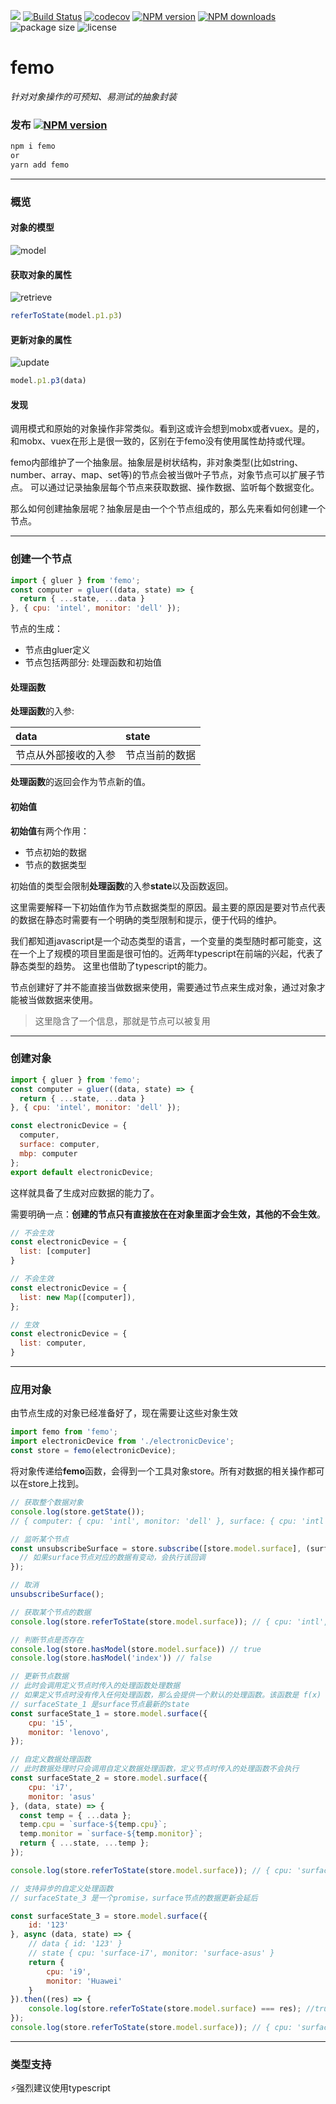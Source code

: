 <a href="https://996.icu"><img src="https://img.shields.io/badge/link-996.icu-red.svg"></a>
[![Build Status](https://travis-ci.com/ZhouYK/femo.svg?branch=master)](https://travis-ci.com/ZhouYK/femo)
[![codecov](https://codecov.io/gh/ZhouYK/femo/branch/master/graph/badge.svg)](https://codecov.io/gh/ZhouYK/femo)
[![NPM version](https://img.shields.io/npm/v/femo.svg?style=flat)](https://www.npmjs.com/package/femo)
[![NPM downloads](http://img.shields.io/npm/dm/femo.svg?style=flat)](https://www.npmjs.com/package/femo)
![package size](https://img.shields.io/bundlephobia/minzip/femo.svg?style=flat)
![license](https://img.shields.io/github/license/ZhouYK/glue-redux.svg)
# femo

*针对对象操作的可预知、易测试的抽象封装*

### 发布 [![NPM version](https://img.shields.io/npm/v/femo.svg?style=flat)](https://www.npmjs.com/package/femo)

```bash
npm i femo
or
yarn add femo
```

---
### 概览

#### 对象的模型

![model](./assets/model.jpg)

#### 获取对象的属性

![retrieve](./assets/retrieve.jpg)
```js
referToState(model.p1.p3)
```

#### 更新对象的属性

![update](./assets/update.jpg)

```js
model.p1.p3(data)
```

#### 发现

调用模式和原始的对象操作非常类似。看到这或许会想到mobx或者vuex。是的，和mobx、vuex在形上是很一致的，区别在于femo没有使用属性劫持或代理。

femo内部维护了一个抽象层。抽象层是树状结构，非对象类型(比如string、number、array、map、set等)的节点会被当做叶子节点，对象节点可以扩展子节点。
可以通过记录抽象层每个节点来获取数据、操作数据、监听每个数据变化。

那么如何创建抽象层呢？抽象层是由一个个节点组成的，那么先来看如何创建一个节点。

---

### 创建一个节点

```js
import { gluer } from 'femo';
const computer = gluer((data, state) => {
  return { ...state, ...data }
}, { cpu: 'intel', monitor: 'dell' });
```

节点的生成：
* 节点由gluer定义
* 节点包括两部分: 处理函数和初始值


#### 处理函数

**处理函数**的入参:

| data | state |
| :--- | :---  |
| 节点从外部接收的入参 | 节点当前的数据 |

**处理函数**的返回会作为节点新的值。


#### 初始值

**初始值**有两个作用：

* 节点初始的数据
* 节点的数据类型

初始值的类型会限制**处理函数**的入参**state**以及函数返回。

这里需要解释一下初始值作为节点数据类型的原因。最主要的原因是要对节点代表的数据在静态时需要有一个明确的类型限制和提示，便于代码的维护。

我们都知道javascript是一个动态类型的语言，一个变量的类型随时都可能变，这在一个上了规模的项目里面是很可怕的。近两年typescript在前端的兴起，代表了静态类型的趋势。
这里也借助了typescript的能力。

节点创建好了并不能直接当做数据来使用，需要通过节点来生成对象，通过对象才能被当做数据来使用。

> 这里隐含了一个信息，那就是节点可以被复用

---

### 创建对象

```js
import { gluer } from 'femo';
const computer = gluer((data, state) => {
  return { ...state, ...data }
}, { cpu: 'intel', monitor: 'dell' });

const electronicDevice = {
  computer,
  surface: computer,
  mbp: computer
};
export default electronicDevice;
```

这样就具备了生成对应数据的能力了。

需要明确一点：**创建的节点只有直接放在在对象里面才会生效，其他的不会生效**。

```js
// 不会生效
const electronicDevice = {
  list: [computer]
}

// 不会生效
const electronicDevice = {
  list: new Map([computer]),
};

// 生效
const electronicDevice = {
  list: computer,
}

```

---

### 应用对象

由节点生成的对象已经准备好了，现在需要让这些对象生效

```js
import femo from 'femo';
import electronicDevice from './electronicDevice';
const store = femo(electronicDevice);
```

将对象传递给**femo**函数，会得到一个工具对象store。所有对数据的相关操作都可以在store上找到。

```js
// 获取整个数据对象
console.log(store.getState());
// { computer: { cpu: 'intl', monitor: 'dell' }, surface: { cpu: 'intl', monitor: 'dell' }, mbp: { cpu: 'intl', monitor: 'dell' } }

// 监听某个节点
const unsubscribeSurface = store.subscribe([store.model.surface], (surface) => {
  // 如果surface节点对应的数据有变动，会执行该回调
});

// 取消
unsubscribeSurface();

// 获取某个节点的数据
console.log(store.referToState(store.model.surface)); // { cpu: 'intl', monitor: 'dell' }

// 判断节点是否存在
console.log(store.hasModel(store.model.surface)) // true
console.log(store.hasModel('index')) // false

// 更新节点数据
// 此时会调用定义节点时传入的处理函数处理数据
// 如果定义节点时没有传入任何处理函数，那么会提供一个默认的处理函数。该函数是 f(x) = x;
// surfaceState_1 是surface节点最新的state
const surfaceState_1 = store.model.surface({
    cpu: 'i5',
    monitor: 'lenovo',
});

// 自定义数据处理函数
// 此时数据处理时只会调用自定义数据处理函数，定义节点时传入的处理函数不会执行
const surfaceState_2 = store.model.surface({
	cpu: 'i7',
	monitor: 'asus'
}, (data, state) => {
  const temp = { ...data };
  temp.cpu = `surface-${temp.cpu}`;
  temp.monitor = `surface-${temp.monitor}`;
  return { ...state, ...temp };
});

console.log(store.referToState(store.model.surface)); // { cpu: 'surface-i7', monitor: 'surface-asus' }

// 支持异步的自定义处理函数
// surfaceState_3 是一个promise，surface节点的数据更新会延后

const surfaceState_3 = store.model.surface({
	id: '123'
}, async (data, state) => {
    // data { id: '123' }
    // state { cpu: 'surface-i7', monitor: 'surface-asus' }
    return {
        cpu: 'i9',
        monitor: 'Huawei'
    }
}).then((res) => {
    console.log(store.referToState(store.model.surface) === res); //true { cpu: 'i9', monitor: 'Huawei' }
});
console.log(store.referToState(store.model.surface)); // { cpu: 'surface-i7', monitor: 'surface-asus' }
```

---

### 类型支持

⚡️强烈建议使用typescript

